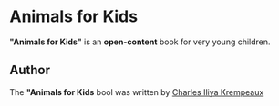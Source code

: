 # Animals for Kids

**"Animals for Kids"** is an **open-content** book for very young children.

## Author

The **"Animals for Kids** bool was written by [Charles Iliya Krempeaux](http://changelog.ca)

